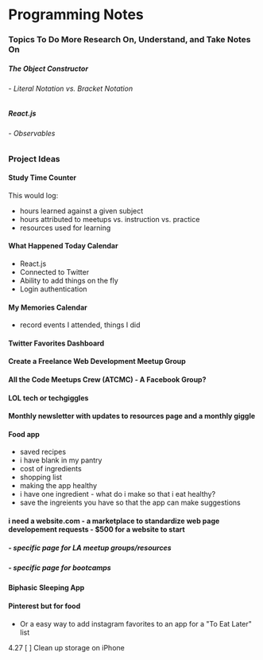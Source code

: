 # Programming Notes

### Topics To Do More Research On, Understand, and Take Notes On
##### The Object Constructor
###### - Literal Notation vs. Bracket Notation

##### React.js
###### - Observables


### Project Ideas
#### Study Time Counter
This would log: 
- hours learned against a given subject
- hours attributed to meetups vs. instruction vs. practice
- resources used for learning

#### What Happened Today Calendar
- React.js
- Connected to Twitter
- Ability to add things on the fly
- Login authentication 

#### My Memories Calendar 
- record events I attended, things I did 

#### Twitter Favorites Dashboard

#### Create a Freelance Web Development Meetup Group

#### All the Code Meetups Crew (ATCMC) - A Facebook Group?

#### LOL tech or techgiggles

#### Monthly newsletter with updates to resources page and a monthly giggle

#### Food app
- saved recipes
- i have blank in my pantry
- cost of ingredients
- shopping list
- making the app healthy
- i have one ingredient - what do i make so that i eat healthy?
- save the ingreients you have so that the app can make suggestions

#### i need a website.com - a marketplace to standardize web page developement requests - $500 for a website to start
##### - specific page for LA meetup groups/resources
##### - specific page for bootcamps

#### Biphasic Sleeping App

#### Pinterest but for food
- Or a easy way to add instagram favorites to an app for a "To Eat Later" list

4.27
[ ] Clean up storage on iPhone

####